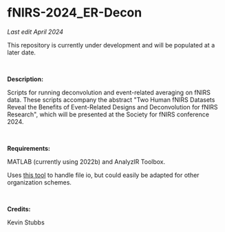 # fNIRS-2024_ER-Decon

_Last edit April 2024_

This repository is currently under development and will be populated at a later date.

<br>

**Description:**

Scripts for running deconvolution and event-related averaging on fNIRS data. These scripts accompany the abstract "Two Human fNIRS Datasets Reveal the Benefits of Event-Related Designs and Deconvolution for fNIRS Research", which will be presented at the Society for fNIRS conference 2024. 

<br>

**Requirements:**

MATLAB (currently using 2022b) and AnalyzIR Toolbox.

Uses [this tool](https://github.com/BrainsCAN-fNIRS/fNIRS_Tools) to handle file io, but could easily be adapted for other organization schemes.

<br>

**Credits:**

Kevin Stubbs 
